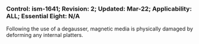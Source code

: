 ### Control: ism-1641; Revision: 2; Updated: Mar-22; Applicability: ALL; Essential Eight: N/A
<p>Following the use of a degausser, magnetic media is physically damaged by deforming any internal platters.</p>